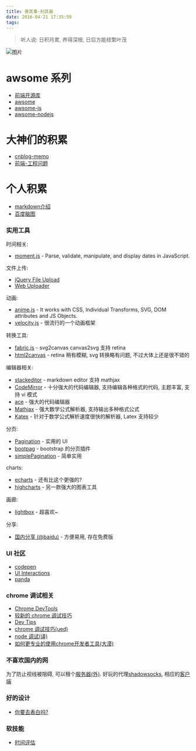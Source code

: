 ```yaml
---
title: 善其事-利其器
date: 2016-04-21 17:35:59
tags:
---
```

> 听人说: 日积月累, 养得深根, 日后方能枝繁叶茂

![图片](/images/2016-4/ori_forest.png)
<!--more-->

# awsome 系列
- [前端开源库](https://www.awesomes.cn/)
- [awsome](https://github.com/sindresorhus/awesome)
- [awsome-js](https://github.com/sorrycc/awesome-javascript)
- [awsome-nodejs](https://github.com/StionZhai/awesome-nodejs)

# 大神们的积累
- [cnblog-memo](http://www.cnblogs.com/jasondan/p/it-memo.html)
- [前端-工程问题](https://github.com/fouber/blog)

# 个人积累
- [markdown介绍](https://cnodejs.org/topic/50f6bc56df9e9fcc58745985)
- [百度脑图](http://naotu.baidu.com/)

### 实用工具

时间相关:
- [moment.js](http://momentjs.com/) - Parse, validate, manipulate, and display dates in JavaScript.

文件上传:
- [jQuery File Upload](https://blueimp.github.io/jQuery-File-Upload/)
- [Web Uploader](http://fex.baidu.com/webuploader/)

动画:
- [anime.js](https://github.com/juliangarnier/anime) - It works with CSS, Individual Transforms, SVG, DOM attributes and JS Objects.
- [velocity.js](http://velocityjs.org/) - 很流行的一个动画框架

转换工具:
- [fabric.js](https://github.com/kangax/fabric.js) - svg2canvas canvas2svg 支持 retina
- [html2canvas](https://github.com/niklasvh/html2canvas) - retina 稍有模糊, svg 转换略有问题, 不过大体上还是很不错的

编辑器相关:
- [stackeditor](https://github.com/benweet/stackedit) - markdown editor 支持 mathjax
- [CodeMirror](https://github.com/codemirror/CodeMirror) - 十分强大的代码编辑器, 支持编辑各种格式的代码, 主题丰富, 支持 vi 模式
- [ace](https://github.com/ajaxorg/ace) - 强大的代码编辑器
- [Mathjax](https://github.com/mathjax/MathJax) - 强大数学公式解析器, 支持输出多种格式公式
- [Katex](https://github.com/Khan/KaTeX) - 针对于数学公式解析速度很快的解析器, Latex 支持较少

分页:
- [Pagination](http://foundation.zurb.com/docs/components/pagination.html) - 实用的 UI
- [bootpag](http://botmonster.com/jquery-bootpag/) - bootstrap 的分页插件
- [simplePagination](http://flaviusmatis.github.io/simplePagination.js/) - 简单实用

charts:
- [echarts](http://echarts.baidu.com/index.html) - 还有比这个更强的?
- [highcharts](https://github.com/highcharts/highcharts) - 另一款强大的图表工具

画廊:
- [lightbox](http://lokeshdhakar.com/projects/lightbox2/) - 超喜欢~

分享:
- [国内分享 (@baidu)](http://share.baidu.com/) - 方便易用, 存在免费版

### UI 社区
- [codepen](http://codepen.io/)
- [UI Interactions](https://uiinteractions.com/)
- [panda](http://usepanda.com/app/#/)

### chrome 调试相关
- [Chrome DevTools](https://developer.chrome.com/devtools)
- [较新的 chrome 调试技巧](https://news.cnblogs.com/n/561440/)
- [Dev Tips](https://umaar.com/dev-tips/)
- [chrome 调试技巧(ued)](http://ued.taobao.org/blog/2012/06/debug-with-chrome-dev-tool/)
- [node 调试(译)](http://blog.sqrtthree.com/2016/02/29/debugging-nodejs-in-chrome-devtools/)
- [如何更专业的使用chrome开发者工具(大漠)](http://www.w3cplus.com/tools/how-to-use-chrome-devtools-like-a-pro.html)

### 不喜欢国内的网
为了防止视线被阻碍, 可以租个[服务器(外)](https://www.conoha.jp/referral/?token=XyEPk77dD11MBfH8sqcT6MpOdkBiz8qv5hPobUho4Kgn3I4C6Fw-Q42). 好玩的代理[shadowsocks](https://shadowsocks.org/en/download/servers.html), 相应的[客户端](https://github.com/shadowsocks/shadowsocks-iOS/wiki/Shadowsocks-for-OSX-%E5%B8%AE%E5%8A%A9)

### 好的设计
- [你要去表白吗?](https://www.qiugouda.com/love/#/section-9/page-3)

### 软技能
- [时间评估](http://www.oschina.net/news/84785/programmer-profect-time)
